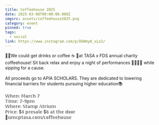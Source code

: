```yaml
---
title: Coffeehouse 2025
date: 2025-03-08T00:00:00.000Z
imgsrc: assets/coffeehouse2025.png
category: event
pinned: true
tags:
  - social
link: https://www.instagram.com/p/DGWmyK_xLo2/
---
```

🌹🥂We could get drinks or coffee ☕️ 🌹at TASA x FDS annual charity coffeehouse! Sit back relax and enjoy a night of performances 🕺🏻💃🏻 while sipping for a cause.\
\
All proceeds go to APIA SCHOLARS. They are dedicated to lowering financial barriers for students pursuing higher education📚\
\
𝕎𝕙𝕖𝕟: 𝕄𝕒𝕣𝕔𝕙 𝟟\
𝕋𝕚𝕞𝕖: 𝟟-𝟡𝕡𝕞\
𝕎𝕙𝕖𝕣𝕖: 𝕊𝕥𝕒𝕞𝕡 𝔸𝕥𝕣𝕚𝕦𝕞\
ℙ𝕣𝕚𝕔𝕖: $𝟜 𝕡𝕣𝕖𝕤𝕒𝕝𝕖 $𝟞 𝕒𝕥 𝕥𝕙𝕖 𝕕𝕠𝕠𝕣\
🔗𝕦𝕞𝕔𝕡𝕥𝕒𝕤𝕒.𝕔𝕠𝕞/𝕔𝕠𝕗𝕗𝕖𝕖𝕙𝕠𝕦𝕤𝕖